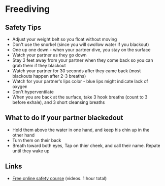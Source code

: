 # Freediving

## Safety Tips

* Adjust your weight belt so you float without moving
* Don't use the snorkel (since you will swollow water if you blackout)
* One up one down - when your partner dive, you stay on the surface
* Watch your partner as they go down
* Stay 3 feet away from your partner when they come back so you can grab them if they blackout
* Watch your partner for 30 seconds after they came back (most blackouts happen after 2-3 breaths)
* Watch for your partner's lips color - blue lips might indicate lack of oxygen
* Don't hyperventilate
* When you are back at the surface, take 3 hook breaths (count to 3 before exhale), and 3 short cleansing breaths

## What to do if your partner blackedout

* Hold them above the water in one hand, and keep his chin up in the other hand
* Turn them on their back
* Breath toward both eyes, Tap on thier cheek, and call their name. Repate until they wake up

## Links
* [Free online safety course](https://immersionfreediving.teachable.com/) (videos. 1 hour total)
